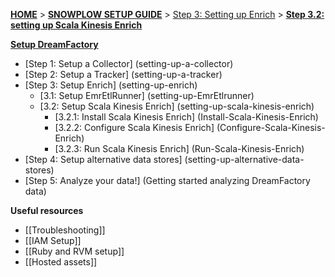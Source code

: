 [**HOME**](Home) > [**SNOWPLOW SETUP GUIDE**](Setting-up-DreamFactory) > [Step 3: Setting up Enrich](Setting-up-enrich) > [**Step 3.2: setting up Scala Kinesis Enrich**](Setting-up-Scala-Kinesis-Enrich)

[**Setup DreamFactory**](Setting-up-DreamFactory)

- [Step 1: Setup a Collector] (setting-up-a-collector)
- [Step 2: Setup a Tracker] (setting-up-a-tracker)
- [Step 3: Setup Enrich] (setting-up-enrich)
  - [3.1: Setup EmrEtlRunner] (setting-up-EmrEtlrunner)
  - [3.2: Setup Scala Kinesis Enrich] (setting-up-scala-kinesis-enrich)
    - [3.2.1: Install Scala Kinesis Enrich] (Install-Scala-Kinesis-Enrich)
    - [3.2.2: Configure Scala Kinesis Enrich] (Configure-Scala-Kinesis-Enrich)
    - [3.2.3: Run Scala Kinesis Enrich] (Run-Scala-Kinesis-Enrich)
- [Step 4: Setup alternative data stores] (setting-up-alternative-data-stores)
- [Step 5: Analyze your data!] (Getting started analyzing DreamFactory data)

**Useful resources**

- [[Troubleshooting]]
- [[IAM Setup]]
- [[Ruby and RVM setup]]
- [[Hosted assets]]
